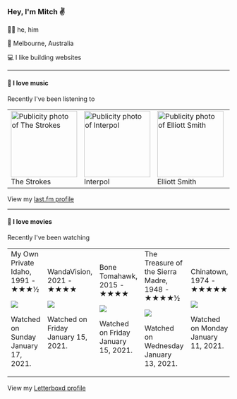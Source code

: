 <article><h3>Hey, I&#x27;m Mitch ✌️</h3><section><p>🙆‍♂️ he, him</p><p>📍 Melbourne, Australia</p><p>💻 I like building websites</p></section><hr/><section><h4>💽 I love music</h4><p>Recently I&#x27;ve been listening to</p><table><tbody><td><img src="https://lastfm.freetls.fastly.net/i/u/174s/2a96cbd8b46e442fc41c2b86b821562f.png" height="150px" alt="Publicity photo of The Strokes"/><br/>The Strokes</td><td><img src="https://lastfm.freetls.fastly.net/i/u/174s/2a96cbd8b46e442fc41c2b86b821562f.png" height="150px" alt="Publicity photo of Interpol"/><br/>Interpol</td><td><img src="https://lastfm.freetls.fastly.net/i/u/174s/2a96cbd8b46e442fc41c2b86b821562f.png" height="150px" alt="Publicity photo of Elliott Smith"/><br/>Elliott Smith</td><td><img src="https://lastfm.freetls.fastly.net/i/u/174s/2a96cbd8b46e442fc41c2b86b821562f.png" height="150px" alt="Publicity photo of Viagra Boys"/><br/>Viagra Boys</td><td><img src="https://lastfm.freetls.fastly.net/i/u/174s/2a96cbd8b46e442fc41c2b86b821562f.png" height="150px" alt="Publicity photo of The 1975"/><br/>The 1975</td></tbody></table><span>View my <a href="https://www.last.fm/user/mylsb">last.fm profile</a></span></section><hr/><section><h4>📼 I love movies </h4><p>Recently I&#x27;ve been watching</p><table><tbody><td>My Own Private Idaho, 1991 - ★★★½<br/><span> <p><img src="https://a.ltrbxd.com/resized/film-poster/5/1/6/3/4/51634-my-own-private-idaho-0-500-0-750-crop.jpg?k=aa9d286c71"/></p> <p>Watched on Sunday January 17, 2021.</p> </span></td><td>WandaVision, 2021 - ★★★★<br/><span> <p><img src="https://a.ltrbxd.com/resized/film-poster/6/7/1/8/1/3/671813-wandavision-0-500-0-750-crop.jpg?k=afbdf2ca37"/></p> <p>Watched on Friday January 15, 2021.</p> </span></td><td>Bone Tomahawk, 2015 - ★★★★<br/><span> <p><img src="https://a.ltrbxd.com/resized/film-poster/2/2/2/2/9/8/222298-bone-tomahawk-0-500-0-750-crop.jpg?k=d5ef35b194"/></p> <p>Watched on Friday January 15, 2021.</p> </span></td><td>The Treasure of the Sierra Madre, 1948 - ★★★★½<br/><span> <p><img src="https://a.ltrbxd.com/resized/film-poster/4/9/8/8/1/49881-the-treasure-of-the-sierra-madre-0-500-0-750-crop.jpg?k=c3cbf2d758"/></p> <p>Watched on Wednesday January 13, 2021.</p> </span></td><td>Chinatown, 1974 - ★★★★★<br/><span> <p><img src="https://a.ltrbxd.com/resized/film-poster/5/1/3/2/3/51323-chinatown-0-500-0-750-crop.jpg?k=f97378abd1"/></p> <p>Watched on Monday January 11, 2021.</p> </span></td></tbody></table><span>View my <a href="https://letterboxd.com/myslab/">Letterboxd profile</a></span></section></article>
